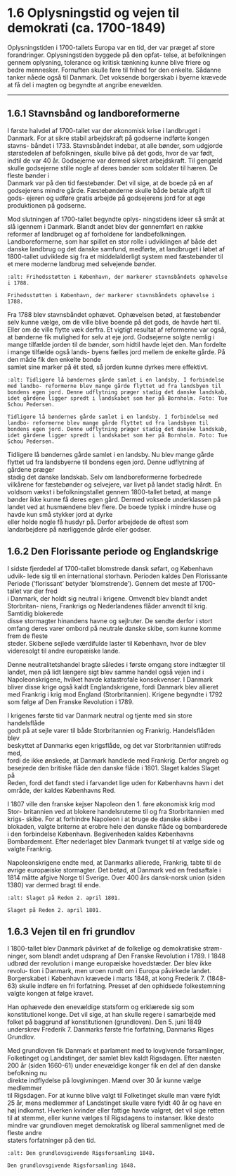 # 1.6 Oplysningstid og vejen til demokrati (ca. 1700-1849)

Oplysningstiden i 1700-tallets Europa var en tid, der var præget 
af store forandringer. Oplysningstiden byggede på den opfat-
telse, at befolkningen gennem oplysning, tolerance og kritisk 
tænkning kunne blive friere og bedre mennesker. Fornuften 
skulle føre til frihed for den enkelte. Sådanne tanker nåede 
også til Danmark. Det voksende borgerskab i byerne krævede 
at få del i magten og begyndte at angribe enevælden.


---

## 1.6.1 Stavnsbånd og landboreformerne

I første halvdel af 1700-tallet var der økonomisk 
krise i landbruget i Danmark. For at sikre stabil 
arbejdskraft på godserne indførte kongen stavns-
båndet i 1733. Stavnsbåndet indebar, at alle bønder, 
som udgjorde størstedelen af befolkningen, skulle 
blive på det gods, hvor de var født, indtil de var 40 
år. Godsejerne var dermed sikret arbejdskraft. Til 
gengæld skulle godsejerne stille nogle af deres 
bønder	som	soldater	til	hæren.	De	fleste	bønder	i	
Danmark var på den tid fæstebønder. Det vil sige, 
at de boede på en af godsejerens mindre gårde. 
Fæstebønderne skulle både betale afgift til gods-
ejeren og udføre gratis arbejde på godsejerens 
jord for at øge produktionen på godserne.

Mod slutningen af 1700-tallet begyndte oplys-
ningstidens ideer så småt at slå igennem i 
Danmark. Blandt andet blev der gennemført en 
række reformer af landbruget og af forholdene 
for landbefolkningen. Landboreformerne, som har 
spillet en stor rolle i udviklingen af både det danske 
landbrug og det danske samfund, medførte, at 
landbruget i løbet af 1800-tallet udviklede sig fra 
et middelalderligt system med fæstebønder til et 
mere moderne landbrug med selvejende bønder.


```{figure} ../images/image_p19_1.jpeg
:alt: Frihedsstøtten i København, der markerer stavnsbåndets ophævelse i 1788.

Frihedsstøtten i København, der markerer stavnsbåndets ophævelse i 1788.
``` 

Fra 1788 blev stavnsbåndet ophævet. Ophævelsen betød, at fæstebønder selv 
kunne vælge, om de ville blive boende på det gods, de havde hørt til. Eller om de 
ville	flytte	væk	derfra.	Et	vigtigt	resultat	af	reformerne	var	også,	at	bønderne	fik	
mulighed for selv at eje jord. Godsejerne solgte nemlig i mange tilfælde jorden til 
de bønder, som hidtil havde lejet den. Man fordelte i mange tilfælde også lands-
byens	fælles	jord	mellem	de	enkelte	gårde.	På	den	måde	fik	den	enkelte	bonde	
samlet	sine	marker	på	ét	sted,	så	jorden	kunne	dyrkes	mere	effektivt.

```{figure} ../images/image_p20_1.jpeg
:alt: Tidligere lå bøndernes gårde samlet i en landsby. I forbindelse med landbo- reformerne blev mange gårde flyttet ud fra landsbyen til bondens egen jord. Denne udflytning præger stadig det danske landskab, idet gårdene ligger spredt i landskabet som her på Bornholm. Foto: Tue Schou Pedersen.

Tidligere lå bøndernes gårde samlet i en landsby. I forbindelse med landbo- reformerne blev mange gårde flyttet ud fra landsbyen til bondens egen jord. Denne udflytning præger stadig det danske landskab, idet gårdene ligger spredt i landskabet som her på Bornholm. Foto: Tue Schou Pedersen.
```

Tidligere	lå	bøndernes	gårde	samlet	i	en	landsby.	Nu	blev	mange	gårde	flyttet	
ud	fra	landsbyerne	til	bondens	egen	jord.	Denne	udflytning	af	gårdene	præger	
stadig det danske landskab. Selv om landboreformerne forbedrede vilkårene 
for fæstebønder og selvejere, var livet på landet stadig hårdt. En voldsom vækst 
i befolkningstallet gennem 1800-tallet betød, at mange bønder ikke kunne få 
deres egen gård. Dermed voksede underklassen på landet ved at husmændene 
blev	flere.	De	boede	typisk	i	mindre	huse	og	havde	kun	små	stykker	jord	at	dyrke	
eller holde nogle få husdyr på. Derfor arbejdede de oftest som landarbejdere på 
nærliggende gårde eller godser.

## 1.6.2 Den Florissante periode og Englandskrige

I sidste fjerdedel af 1700-tallet blomstrede dansk søfart, og København udvik-
lede sig til en international storhavn. Perioden kaldes Den Florissante Periode 
(’florissant’	betyder	’blomstrende’).	Gennem	det	meste	af	1700-tallet	var	der	fred	
i Danmark, der holdt sig neutral i krigene. Omvendt blev blandt andet Storbritan-
niens,	Frankrigs	og	Nederlandenes	flåder	anvendt	til	krig.	Samtidig	blokerede	
disse stormagter hinandens havne og sejlruter. De sendte derfor i stort omfang 
deres	varer	ombord	på	neutrale	danske	skibe,	som	kunne	komme	frem	de	fleste	
steder. Skibene sejlede værdifulde laster til København, hvor de blev videresolgt 
til andre europæiske lande.
 
Denne neutralitetshandel bragte således i første omgang store indtægter 
til landet, men på lidt længere sigt blev samme handel også vejen ind i Napoleonskrigene, hvilket havde katastrofale konsekvenser. I Danmark bliver 
disse krige også kaldt Englandskrigene, fordi Danmark blev allieret med Frankrig 
i krig mod England (Storbritannien). Krigene begyndte i 1792 som følge af Den 
Franske Revolution i 1789. 

I	krigenes	første	tid	var	Danmark	neutral	og	tjente	med	sin	store	handelsflåde	
godt	på	at	sejle	varer	til	både	Storbritannien	og	Frankrig.	Handelsflåden	blev	
beskyttet	af	Danmarks	egen	krigsflåde,	og	det	var	Storbritannien	utilfreds	med,	
fordi de ikke ønskede, at Danmark handlede med Frankrig. Derfor angreb og 
besejrede	den	britiske	flåde	den	danske	flåde	i	1801.	Slaget	kaldes	Slaget	på	
Reden, fordi det fandt sted i farvandet lige uden for Københavns havn i det 
område, der kaldes Københavns Red.

I 1807 ville den franske kejser Napoleon den 1. føre økonomisk krig mod Stor-
britannien ved at blokere handelsruterne til og fra Storbritannien med krigs-
skibe. For at forhindre Napoleon i at bruge de danske skibe i blokaden, valgte 
briterne	at	erobre	hele	den	danske	flåde	og	bombarderede	i	den	forbindelse	
København. Begivenheden kaldes Københavns Bombardement. Efter nederlaget 
blev Danmark tvunget til at vælge side og valgte Frankrig.

Napoleonskrigene endte med, at Danmarks allierede, Frankrig, tabte til de 
øvrige europæiske stormagter. Det betød, at Danmark ved en fredsaftale i 1814 
måtte afgive Norge til Sverige. Over 400 års dansk-norsk union (siden 1380) var 
dermed bragt til ende.

```{figure} ../images/image_p21_1.jpeg
:alt: Slaget på Reden 2. april 1801.

Slaget på Reden 2. april 1801.
```

## 1.6.3 Vejen til en fri grundlov

I 1800-tallet blev Danmark påvirket af de folkelige og demokratiske strøm-
ninger, som blandt andet udsprang af Den Franske Revolution i 1789. I 1848 
udbrød der revolution i mange europæiske hovedstæder. Der blev ikke revolu-
tion i Danmark, men uroen rundt om i Europa påvirkede landet. Borgerskabet i 
 København krævede i marts 1848, at kong Frederik 7. (1848-63) skulle indføre 
en fri forfatning. Presset af den ophidsede folkestemning valgte kongen at følge 
kravet.

Han ophævede den enevældige statsform og erklærede sig som konstitutionel 
konge. Det vil sige, at han skulle regere i samarbejde med folket på baggrund af 
konstitutionen (grundloven). Den 5. juni 1849 underskrev Frederik 7. Danmarks 
første frie forfatning, Danmarks Riges Grundlov. 

Med	 grundloven	 fik	 Danmark	 et	 parlament	 med	 to	 lovgivende	 forsamlinger,	
Folketinget og Landstinget, der samlet blev kaldt Rigsdagen. Efter næsten 200 år 
(siden	1660-61)	under	enevældige	konger	fik	en	del	af	den	danske	befolkning	nu	
direkte	indflydelse	på	lovgivningen.	Mænd	over	30	år	kunne	vælge	medlemmer	
til Rigsdagen. For at kunne blive valgt til Folketinget skulle man være fyldt 25 
år, mens medlemmer af Landstinget skulle være fyldt 40 år og have en høj 
indkomst. Hverken kvinder eller fattige havde valgret, det vil sige retten til at 
stemme, eller kunne vælges til Rigsdagens to instanser. Ikke desto mindre var 
grundloven	meget	demokratisk	og	liberal	sammenlignet	med	de	fleste	andre	
staters forfatninger på den tid.

```{figure} ../images/image_p22_1.jpeg
:alt: Den grundlovsgivende Rigsforsamling 1848.

Den grundlovsgivende Rigsforsamling 1848.
```
 
